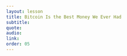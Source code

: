 ```yaml
---
layout: lesson
title: Bitcoin Is the Best Money We Ever Had
subtitle:
quote:
audio:
link:
order: 05
---
```

